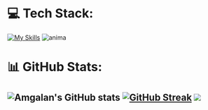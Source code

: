
# 💻 Tech Stack:
[![My Skills](https://skillicons.dev/icons?i=react,androidstudio,apollo,cpp,css,dart,discord,express,firebase,github,graphql,heroku,html,js,materialui,mongodb,nextjs,nodejs,postman,prisma,redux,sass,stackoverflow,solidity,tailwind,ts,vercel,vscode&perline=19)](https://skillicons.dev)
<img src="https://user-images.githubusercontent.com/74038190/213910845-af37a709-8995-40d6-be59-724526e3c3d7.gif" alt="anima"/>
# 📊 GitHub Stats:

![Amgalan's GitHub stats](https://github-readme-stats.vercel.app/api?username=AmgalanAmga&show_icons=true&theme=algolia )
[![GitHub Streak](https://streak-stats.demolab.com?user=Amgalan&theme=tokyonight&border_radius=6&date_format=j%20M%5B%20Y%5D)](https://git.io/streak-stats)
![](https://github-readme-stats.vercel.app/api/top-langs/?username=AmgalanAmga&theme=dark&hide_border=false&include_all_commits=true&count_private=true&layout=compact)
---
<!-- Proudly created with GPRM ( https://gprm.itsvg.in ) -->
